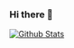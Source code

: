 ### Hi there 👋

[![Github Stats](https://github-readme-stats.vercel.app/api?username=tchellomello&show_icons=true&include_all_commits=true&rank_icon=percentile)](https://github.com/tchellomello)
<!--
**tchellomello/tchellomello** is a ✨ _special_ ✨ repository because its `README.md` (this file) appears on your GitHub profile.

Here are some ideas to get you started:

- 🔭 I’m currently working on ...
- 🌱 I’m currently learning ...
- 👯 I’m looking to collaborate on ...
- 🤔 I’m looking for help with ...
- 💬 Ask me about ...
- 📫 How to reach me: ...
- 😄 Pronouns: ...
- ⚡ Fun fact: ...
-->
